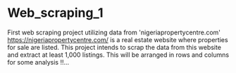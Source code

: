 # Web_scraping_1
First web scraping project utilizing data from 'nigeriapropertycentre.com'
https://nigeriapropertycentre.com/ is a real estate website where properties for sale are listed.
This project intends to scrap the data from this website and extract at least 1,000 listings.
This will be arranged in rows and columns for some analysis !!... 
